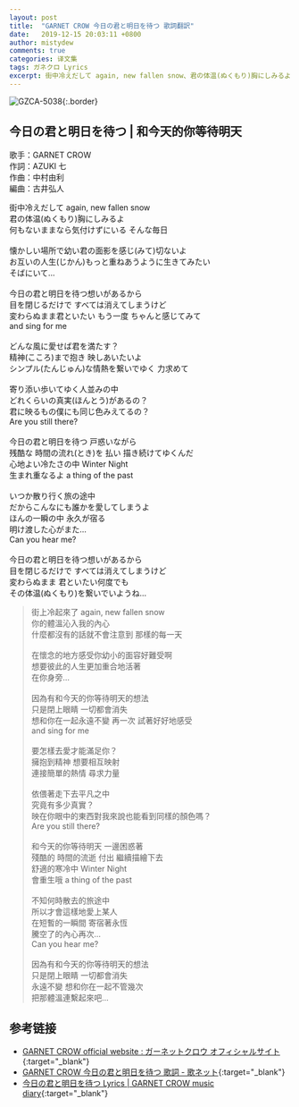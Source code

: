 ```yaml
---
layout: post
title:  "GARNET CROW 今日の君と明日を待つ 歌詞翻訳"
date:   2019-12-15 20:03:11 +0800
author: mistydew
comments: true
categories: 译文集
tags: ガネクロ Lyrics
excerpt: 街中冷えだして again, new fallen snow、君の体温(ぬくもり)胸にしみるよ。何もないままなら気付けずにいる そんな毎日。
---
```

![GZCA-5038](/gc/assets/images/discography/album/GZCA-5038.jpg){:.border}

## 今日の君と明日を待つ | 和今天的你等待明天

歌手：GARNET CROW<br>
作詞：AZUKI 七<br>
作曲：中村由利<br>
編曲：古井弘人

<div class="lyric-original">
<p>
街中冷えだして again, new fallen snow<br>
君の体温(ぬくもり)胸にしみるよ<br>
何もないままなら気付けずにいる そんな毎日<br>
<br>
懐かしい場所で幼い君の面影を感じ(みて)切ないよ<br>
お互いの人生(じかん)もっと重ねあうように生きてみたい<br>
そばにいて…<br>
<br>
今日の君と明日を待つ想いがあるから<br>
目を閉じるだけで すべては消えてしまうけど<br>
変わらぬまま君といたい もう一度 ちゃんと感じてみて<br>
and sing for me<br>
<br>
どんな風に愛せば君を満たす？<br>
精神(こころ)まで抱き 映しあいたいよ<br>
シンプル(たんじゅん)な情熱を繋いでゆく 力求めて<br>
<br>
寄り添い歩いてゆく人並みの中<br>
どれくらいの真実(ほんとう)があるの？<br>
君に映るもの僕にも同じ色みえてるの？<br>
Are you still there?<br>
<br>
今日の君と明日を待つ 戸惑いながら<br>
残酷な 時間の流れ(とき)を 払い 描き続けてゆくんだ<br>
心地よい冷たさの中 Winter Night<br>
生まれ重なるよ a thing of the past<br>
<br>
いつか散り行く旅の途中<br>
だからこんなにも誰かを愛してしまうよ<br>
ほんの一瞬の中 永久が宿る<br>
明け渡した心がまた…<br>
Can you hear me?<br>
<br>
今日の君と明日を待つ想いがあるから<br>
目を閉じるだけで すべては消えてしまうけど<br>
変わらぬまま 君といたい何度でも<br>
その体温(ぬくもり)を繋いでいようね…
</p>
</div>

<div class="lyric-translation">
<blockquote>
街上冷起來了 again, new fallen snow<br>
你的體溫沁入我的內心<br>
什麼都沒有的話就不會注意到 那樣的每一天<br>
<br>
在懷念的地方感受你幼小的面容好難受啊<br>
想要彼此的人生更加重合地活著<br>
在你身旁...<br>
<br>
因為有和今天的你等待明天的想法<br>
只是閉上眼睛 一切都會消失<br>
想和你在一起永遠不變 再一次 試著好好地感受<br>
and sing for me<br>
<br>
要怎樣去愛才能滿足你？<br>
擁抱到精神 想要相互映射<br>
連接簡單的熱情 尋求力量<br>
<br>
依偎著走下去平凡之中<br>
究竟有多少真實？<br>
映在你眼中的東西對我來說也能看到同樣的顏色嗎？<br>
Are you still there?<br>
<br>
和今天的你等待明天 一邊困惑著<br>
殘酷的 時間的流逝 付出 繼續描繪下去<br>
舒適的寒冷中 Winter Night<br>
會重生哦 a thing of the past<br>
<br>
不知何時散去的旅途中<br>
所以才會這樣地愛上某人<br>
在短暫的一瞬間 寄宿著永恆<br>
騰空了的內心再次...<br>
Can you hear me?<br>
<br>
因為有和今天的你等待明天的想法<br>
只是閉上眼睛 一切都會消失<br>
永遠不變 想和你在一起不管幾次<br>
把那體溫連繫起來吧...
</blockquote>
</div>

## 参考链接

* [GARNET CROW official website : ガーネットクロウ オフィシャルサイト](http://www.garnetcrow.com){:target="_blank"}
* [GARNET CROW 今日の君と明日を待つ 歌詞 - 歌ネット](https://www.uta-net.com/song/20213){:target="_blank"}
* [今日の君と明日を待つ Lyrics \| GARNET CROW music diary](https://mistydew.github.io/gc/lyrics/original/今日の君と明日を待つ.html){:target="_blank"}
